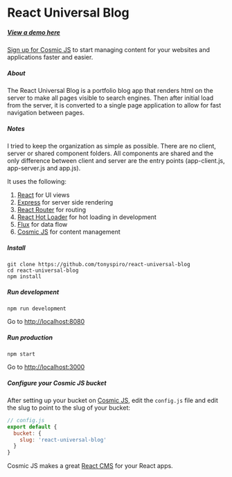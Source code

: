 # React Universal Blog
##### [View a demo here](https://cosmicjs.com/apps/react-universal)
[Sign up for Cosmic JS](https://cosmicjs.com/) to start managing content for your websites and applications faster and easier.

##### About
The React Universal Blog is a portfolio blog app that renders html on the server to make all pages visible to search engines. Then after initial load from the server, it is converted to a single page application to allow for fast navigation between pages.  

##### Notes
I tried to keep the organization as simple as possible.  There are no client, server or shared component folders.  All components are shared and the only difference between client and server are the entry points (app-client.js, app-server.js and app.js). 

It uses the following:
<br>
1. [React](http://facebook.github.io/react/) for UI views<br>
2. [Express](http://expressjs.com/) for server side rendering<br>
3. [React Router](https://github.com/rackt/react-router) for routing<br>
4. [React Hot Loader](https://github.com/gaearon/react-hot-loader) for hot loading in development<br>
5. [Flux](https://facebook.github.io/flux/) for data flow<br>
6. [Cosmic JS](https://cosmicjs.com) for content management
##### Install
```
git clone https://github.com/tonyspiro/react-universal-blog
cd react-universal-blog
npm install
```
##### Run development
```
npm run development
```
Go to [http://localhost:8080](http://localhost:8080)
##### Run production
```
npm start
```
Go to [http://localhost:3000](http://localhost:3000)
##### Configure your Cosmic JS bucket
After setting up your bucket on [Cosmic JS](https://cosmicjs.com), edit the ```config.js``` file and edit the slug to point to the slug of your bucket:
```javascript
// config.js
export default {
  bucket: {
    slug: 'react-universal-blog'
  }
}
```
Cosmic JS makes a great [React CMS](https://cosmicjs.com/knowledge-base/react-cms) for your React apps.
